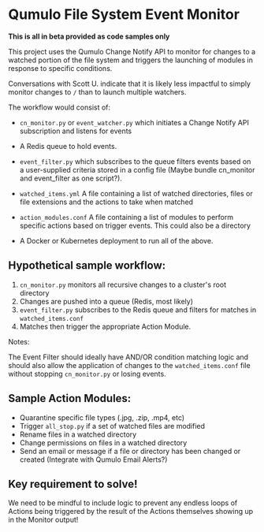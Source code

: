 # Qumulo File System Event Monitor

**This is all in beta provided as code samples only**

This project uses the Qumulo Change Notify API to monitor for changes to a watched portion of the file system and triggers the launching of modules in response to specific conditions.

Conversations with Scott U. indicate that it is likely less impactful to simply monitor changes to `/` than to launch multiple watchers.

The workflow would consist of:

- `cn_monitor.py` or `event_watcher.py` which initiates a Change Notify API subscription and listens for events

- A Redis queue to hold events. 

- `event_filter.py` which subscribes to the queue filters events based on a user-supplied criteria stored in a config file (Maybe bundle cn_monitor and event_filter as one script?).  

- `watched_items.yml`  A file containing a list of watched directories, files or file extensions and the actions to take when matched

- `action_modules.conf` A file containing a list of modules to perform specific actions based on trigger events.  This could also be a directory

- A Docker or Kubernetes deployment to run all of the above.

## Hypothetical sample workflow:

1. `cn_monitor.py` monitors all recursive changes to a cluster's root directory
2. Changes are pushed into a queue (Redis, most likely)
3. `event_filter.py` subscribes to the Redis queue and filters for matches in `watched_items.conf`
4. Matches then trigger the appropriate Action Module.

Notes:

The Event Filter should ideally have AND/OR condition matching logic and should also allow the application of changes to the `watched_items.conf` file without stopping `cn_monitor.py` or losing events.

## Sample Action Modules:

- Quarantine specific file types (.jpg, .zip, .mp4, etc)
- Trigger `all_stop.py` if a set of watched files are modified
- Rename files in a watched directory
- Change permissions on files in a watched directory
- Send an email or message if a file or directory has been changed or created (Integrate with Qumulo Email Alerts?)

## Key requirement to solve!

We need to be mindful to include logic to prevent any endless loops of Actions being triggered by the result of the Actions themselves showing up in the Monitor output!

